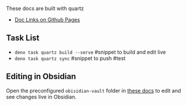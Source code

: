 These docs are built with quartz

- [Doc Links on Github Pages](https://catacgc.github.io/tree-search-docs/)

## Task List
- `deno task quartz build --serve` #snippet to build and edit live
- `deno task quartz sync` #snippet to push #test

## Editing in Obsidian

Open the preconfigured `obisidian-vault` folder in [these docs](https://github.com/catacgc/tree-search-docs) to edit and see changes live in Obsidian.